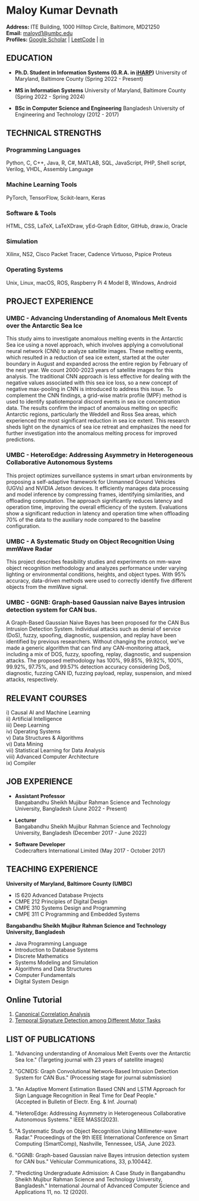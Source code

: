 # Maloy Kumar Devnath

**Address:** ITE Building, 1000 Hilltop Circle, Baltimore, MD21250  
**Email:** [maloyd1@umbc.edu](mailto:maloyd1@umbc.edu)  
**Profiles:** [Google Scholar](https://scholar.google.com/citations?user=CYAmH84AAAAJ&hl=en) | [LeetCode](https://leetcode.com/maloyd1/) | [in](https://www.linkedin.com/in/maloy-kumar-devnath-b61a77169/)  

## EDUCATION

- **Ph.D. Student in Information Systems (G.R.A. in [iHARP](https://iharp.umbc.edu/people/ra/))**
  University of Maryland, Baltimore County (Spring 2022 - Present)

- **MS in Information Systems**
  University of Maryland, Baltimore County (Spring 2022 - Spring 2024)

- **BSc in Computer Science and Engineering**
  Bangladesh University of Engineering and Technology (2012 - 2017)

## TECHNICAL STRENGTHS

### Programming Languages

Python, C, C++, Java, R, C#, MATLAB, SQL, JavaScript, PHP, Shell script, Verilog, VHDL, Assembly Language

### Machine Learning Tools

PyTorch, TensorFlow, Scikit-learn, Keras

### Software & Tools

HTML, CSS, LaTeX, LaTeXDraw, yEd-Graph Editor, GitHub, draw.io, Oracle

### Simulation

Xilinx, NS2, Cisco Packet Tracer, Cadence Virtuoso, Pspice Proteus

### Operating Systems

Unix, Linux, macOS, ROS, Raspberry Pi 4 Model B, Windows, Android

## PROJECT EXPERIENCE

### UMBC - Advancing Understanding of Anomalous Melt Events over the Antarctic Sea Ice

This study aims to investigate anomalous melting events in the Antarctic Sea ice using a novel approach, which involves applying a convolutional neural network (CNN) to analyze satellite images. These melting events, which resulted in a reduction of sea ice extent, started at the outer boundary in August and expanded across the entire region by February of the next year. We count 2000-2023 years of satellite images for this analysis. The traditional CNN approach is less effective for dealing with the negative values associated with this sea ice loss, so a new concept of negative max-pooling in CNN is introduced to address this issue. To complement the CNN findings, a grid-wise matrix profile (MPF) method is used to identify spatiotemporal discord events in sea ice concentration data. The results confirm the impact of anomalous melting on specific Antarctic regions, particularly the Weddell and Ross Sea areas, which experienced the most significant reduction in sea ice extent. This research sheds light on the dynamics of sea ice retreat and emphasizes the need for further investigation into the anomalous melting process for improved predictions.

### UMBC - HeteroEdge: Addressing Asymmetry in Heterogeneous Collaborative Autonomous Systems

This project optimizes surveillance systems in smart urban environments by proposing a self-adaptive framework for Unmanned Ground Vehicles (UGVs) and NVIDIA Jetson devices. It efficiently manages data processing and model inference by compressing frames, identifying similarities, and offloading computation. The approach significantly reduces latency and operation time, improving the overall efficiency of the system. Evaluations show a significant reduction in latency and operation time when offloading 70% of the data to the auxiliary node compared to the baseline configuration.

### UMBC - A Systematic Study on Object Recognition Using mmWave Radar

This project describes feasibility studies and experiments on mm-wave object recognition methodology and analyzes performance under varying lighting or environmental conditions, heights, and object types. With 95% accuracy, data-driven methods were used to correctly identify five different objects from the mmWave signal.

### UMBC - GGNB: Graph-based Gaussian naive Bayes intrusion detection system for CAN bus.

A Graph-Based Gaussian Naive Bayes has been proposed for the CAN Bus Intrusion Detection System. Individual attacks such as denial of service (DoS), fuzzy, spoofing, diagnostic, suspension, and replay have been identified by previous researchers. Without changing the protocol, we've made a generic algorithm that can find any CAN-monitoring attack, including a mix of DOS, fuzzy, spoofing, replay, diagnostic, and suspension attacks. The proposed methodology has 100%, 99.85%, 99.92%, 100%, 99.92%, 97.75%, and 99.57% detection accuracy considering DoS, diagnostic, fuzzing CAN ID, fuzzing payload, replay, suspension, and mixed attacks, respectively.


## RELEVANT COURSES

i) Causal AI and Machine Learning  
ii) Artificial Intelligence  
iii) Deep Learning  
iv) Operating Systems  
v) Data Structures & Algorithms  
vi) Data Mining  
vii) Statistical Learning for Data Analysis  
viii) Advanced Computer Architecture  
ix) Compiler

## JOB EXPERIENCE

- **Assistant Professor**  
  Bangabandhu Sheikh Mujibur Rahman Science and Technology University, Bangladesh (June 2022 - Present)

- **Lecturer**  
  Bangabandhu Sheikh Mujibur Rahman Science and Technology University, Bangladesh (December 2017 - June 2022)

- **Software Developer**  
  Codecrafters International Limited (May 2017 - October 2017)


## TEACHING EXPERIENCE

**University of Maryland, Baltimore County (UMBC)**
- IS 620 Advanced Database Projects
- CMPE 212 Principles of Digital Design
- CMPE 310 Systems Design and Programming
- CMPE 311 C Programming and Embedded Systems


**Bangabandhu Sheikh Mujibur Rahman Science and Technology University, Bangladesh**

- Java Programming Language
- Introduction to Database Systems
- Discrete Mathematics
- Systems Modeling and Simulation
- Algorithms and Data Structures
- Computer Fundamentals
- Digital System Design


## Online Tutorial
1. [Canonical Correlation Analysis](https://sites.google.com/umbc.edu/cca/home)
2. [Temporal Signature Detection among Different Motor Tasks](https://sites.google.com/umbc.edu/neuralengineeringandinstructio/home)

## LIST OF PUBLICATIONS

1. "Advancing understanding of Anomalous Melt Events over the Antarctic Sea Ice." (Targeting journal with 23 years of satellite images)

2. "GCNIDS: Graph Convolutional Network-Based Intrusion Detection System for CAN Bus." (Processing stage for journal submission)

3. "An Adaptive Moment Estimation Based CNN and LSTM Approach for Sign Language Recognition in Real Time for Deaf People."  
   (Accepted in Bulletin of Electr. Eng. & Inf. Journal)

4. "HeteroEdge: Addressing Asymmetry in Heterogeneous Collaborative Autonomous Systems." IEEE MASS(2023).

5. "A Systematic Study on Object Recognition Using Millimeter-wave Radar." Proceedings of the 9th IEEE International Conference on Smart Computing (SmartComp), Nashville, Tennessee, USA, June 2023.

6. "GGNB: Graph-based Gaussian naive Bayes intrusion detection system for CAN bus." Vehicular Communications, 33, p.100442.

7. "Predicting Undergraduate Admission: A Case Study in Bangabandhu Sheikh Mujibur Rahman Science and Technology University, Bangladesh." International Journal of Advanced Computer Science and Applications 11, no. 12 (2020).




